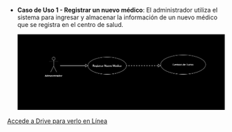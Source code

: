 * **Caso de Uso 1 - Registrar un nuevo médico**: El administrador utiliza el sistema para ingresar y almacenar la información de un nuevo médico que se registra en el centro de salud.

  ![Diagrama de Caso de Uso - Registrar Nuevo Médico](../Adicionales/Imagenes/Diagrama_Caso_1.png)

[Accede a Drive para verlo en Línea](https://drive.google.com/file/d/1uV8L-1CtHd1mRBpArLLSzoIUhNQ-Agua/view?usp=drive_link)

